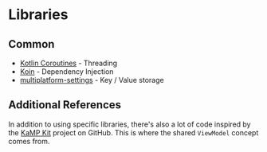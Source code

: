 # Libraries

## Common

* [Kotlin Coroutines](https://github.com/Kotlin/kotlinx.coroutines) - Threading
* [Koin](https://insert-koin.io/docs/reference/koin-mp/kmp) - Dependency Injection
* [multiplatform-settings](https://github.com/russhwolf/multiplatform-settings) - Key / Value storage

## Additional References

In addition to using specific libraries, there's also a lot of code inspired by the [KaMP Kit](https://github.com/touchlab/KaMPKit/blob/main/docs/GENERAL_ARCHITECTURE.md) project on GitHub. This is where the shared `ViewModel` concept comes from.
